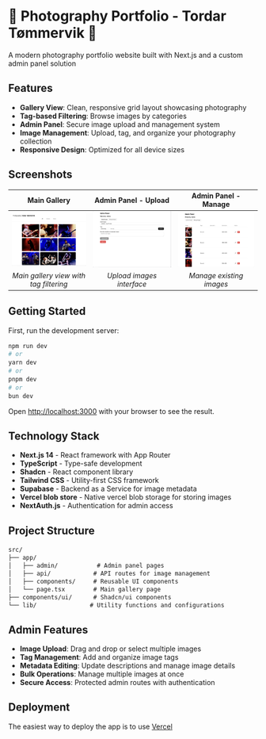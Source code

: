 # 📸 Photography Portfolio - Tordar Tømmervik 📸

A modern photography portfolio website built with Next.js and a custom admin panel solution 

## Features

- **Gallery View**: Clean, responsive grid layout showcasing photography
- **Tag-based Filtering**: Browse images by categories
- **Admin Panel**: Secure image upload and management system
- **Image Management**: Upload, tag, and organize your photography collection
- **Responsive Design**: Optimized for all device sizes

## Screenshots

<div align="center">

| Main Gallery | Admin Panel - Upload | Admin Panel - Manage |
|:------------:|:-------------------:|:-------------------:|
| ![Main Gallery](public/screenshots/main-gallery.png) | ![Admin Panel Upload](public/screenshots/admin-upload.png) | ![Admin Panel Manage](public/screenshots/admin-gallery.png) |
| *Main gallery view with tag filtering* | *Upload images interface* | *Manage existing images* |

</div>

## Getting Started

First, run the development server:

```bash
npm run dev
# or
yarn dev
# or
pnpm dev
# or
bun dev
```

Open [http://localhost:3000](http://localhost:3000) with your browser to see the result.

## Technology Stack

- **Next.js 14** - React framework with App Router
- **TypeScript** - Type-safe development
- **Shadcn** - React component library
- **Tailwind CSS** - Utility-first CSS framework
- **Supabase** - Backend as a Service for image metadata
- **Vercel blob store** - Native vercel blob storage for storing images
- **NextAuth.js** - Authentication for admin access

## Project Structure

```
src/
├── app/
│   ├── admin/           # Admin panel pages
│   ├── api/            # API routes for image management
│   ├── components/     # Reusable UI components
│   └── page.tsx        # Main gallery page
├── components/ui/      # Shadcn/ui components
└── lib/               # Utility functions and configurations
```

## Admin Features

- **Image Upload**: Drag and drop or select multiple images
- **Tag Management**: Add and organize image tags
- **Metadata Editing**: Update descriptions and manage image details
- **Bulk Operations**: Manage multiple images at once
- **Secure Access**: Protected admin routes with authentication

## Deployment

The easiest way to deploy the app is to use [Vercel](https://vercel.com/new?utm_medium=default-template&filter=next.js&utm_source=create-next-app&utm_campaign=create-next-app-readme) 


